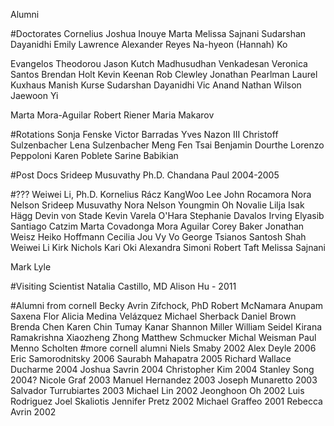 Alumni


#Doctorates
Cornelius
Joshua Inouye
Marta
Melissa Sajnani
Sudarshan Dayanidhi
Emily Lawrence
Alexander Reyes
Na-hyeon (Hannah) Ko

Evangelos Theodorou
Jason Kutch
Madhusudhan Venkadesan
Veronica Santos
Brendan Holt
Kevin Keenan
Rob Clewley
Jonathan Pearlman
Laurel Kuxhaus
Manish Kurse
Sudarshan Dayanidhi
Vic Anand
Nathan Wilson
Jaewoon Yi

Marta Mora-Aguilar
Robert Riener
Maria Makarov



#Rotations
Sonja Fenske
Victor Barradas
Yves Nazon III
Christoff Sulzenbacher
Lena Sulzenbacher
Meng Fen Tsai
Benjamin Dourthe
Lorenzo Peppoloni
Karen Poblete
Sarine Babikian

#Post Docs
Srideep Musuvathy Ph.D.
Chandana Paul 2004-2005

#???
Weiwei Li, Ph.D.
Kornelius Rácz
KangWoo Lee
John Rocamora
Nora Nelson
Srideep Musuvathy
Nora Nelson
Youngmin Oh
Novalie Lilja
Isak H&auml;gg
Devin von Stade 
Kevin Varela O'Hara 
Stephanie Davalos 
Irving Elyasib Santiago Catzim 
Marta Covadonga Mora Aguilar
Corey Baker
Jonathan Weisz
Heiko Hoffmann
Cecilia Jou 
Vy Vo 
George Tsianos 
Santosh Shah 
Weiwei Li </a>
Kirk Nichols 
Kari Oki 
Alexandra Simoni 
Robert Taft 
Melissa Sajnani </a>

Mark Lyle

#Visiting Scientist
Natalia Castillo, MD
Alison Hu - 2011


#Alumni from cornell
Becky Avrin Zifchock, PhD
Robert McNamara
Anupam Saxena
Flor Alicia Medina Vel&aacute;zquez
Michael Sherback
Daniel Brown
Brenda Chen
Karen Chin
Tumay Kanar
Shannon Miller
William Seidel
Kirana Ramakrishna
Xiaozheng Zhong
Matthew Schmucker
Michal Weisman
Paul Menno Scholten
#more cornell alumni
Niels Smaby 2002
Alex Deyle 2006
Eric Samorodnitsky 2006
Saurabh Mahapatra 2005
Richard Wallace Ducharme 2004
Joshua Savrin 2004
Christopher Kim 2004
Stanley Song 2004?
Nicole Graf 2003
Manuel Hernandez 2003
Joseph Munaretto 2003
Salvador Turrubiartes 2003
Michael Lin 2002
Jeonghoon Oh 2002
Luis Rodriguez
Joel Skaliotis
Jennifer Pretz 2002
Michael Graffeo 2001
Rebecca Avrin 2002



